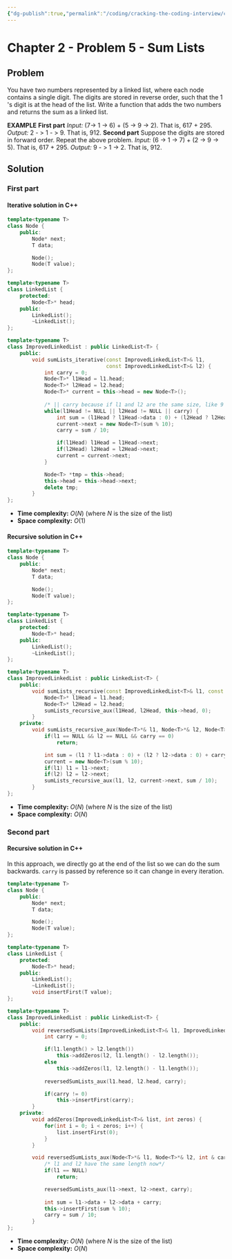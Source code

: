 ```yaml
---
{"dg-publish":true,"permalink":"/coding/cracking-the-coding-interview/chapter-2-problems/problem-5-sum-lists/"}
---
```


# Chapter 2 - Problem 5 - Sum Lists
## Problem
You have two numbers represented by a linked list, where each node contains a single digit. The digits are stored in reverse order, such that the 1 's digit is at the head of the list. Write a function that adds the two numbers and returns the sum as a linked list.

**EXAMPLE**
**First part**
_Input:_ (7-> 1 -> 6) + (5 -> 9 -> 2). That is, 617 + 295.
_Output:_ 2 - > 1 - > 9. That is, 912.
**Second part**
Suppose the digits are stored in forward order. Repeat the above problem.
_Input:_ (6 -> 1 -> 7) + (2 -> 9 -> 5). That is, 617 + 295.
_Output:_ 9 - > 1 -> 2. That is, 912.
		  
## Solution
### First part
#### Iterative solution in C++
```cpp
template<typename T>
class Node {
    public:
        Node* next;
        T data;

        Node();
        Node(T value);
};

template<typename T>
class LinkedList {
    protected:
        Node<T>* head;
    public:
	    LinkedList();
        ~LinkedList();
};

template<typename T>
class ImprovedLinkedList : public LinkedList<T> {
    public:
        void sumLists_iterative(const ImprovedLinkedList<T>& l1, 
						        const ImprovedLinkedList<T>& l2) {
            int carry = 0;
            Node<T>* l1Head = l1.head;
            Node<T>* l2Head = l2.head;
            Node<T>* current = this->head = new Node<T>();
            
			/* || carry because if l1 and l2 are the same size, like 9 + 1 */
            while(l1Head != NULL || l2Head != NULL || carry) { 
                int sum = (l1Head ? l1Head->data : 0) + (l2Head ? l2Head->data : 0) + carry;
                current->next = new Node<T>(sum % 10);
                carry = sum / 10;

                if(l1Head) l1Head = l1Head->next;
                if(l2Head) l2Head = l2Head->next;
                current = current->next;
            }

            Node<T> *tmp = this->head;
            this->head = this->head->next;
            delete tmp;
        }
};
```
- **Time complexity:** $O(N)$ (where _N_ is the size of the list)
- **Space complexity:** $O(1)$

#### Recursive solution in C++
```cpp
template<typename T>
class Node {
    public:
        Node* next;
        T data;

        Node();
        Node(T value);
};

template<typename T>
class LinkedList {
    protected:
        Node<T>* head;
    public:
	    LinkedList();
        ~LinkedList();
};

template<typename T>
class ImprovedLinkedList : public LinkedList<T> {
    public:
        void sumLists_recursive(const ImprovedLinkedList<T>& l1, const ImprovedLinkedList<T>& l2) {
            Node<T>* l1Head = l1.head;
            Node<T>* l2Head = l2.head;
            sumLists_recursive_aux(l1Head, l2Head, this->head, 0);
        }
    private:
        void sumLists_recursive_aux(Node<T>*& l1, Node<T>*& l2, Node<T>*& current, int carry) {
            if(l1 == NULL && l2 == NULL && carry == 0)
                return;

            int sum = (l1 ? l1->data : 0) + (l2 ? l2->data : 0) + carry;
            current = new Node<T>(sum % 10);
            if(l1) l1 = l1->next;
            if(l2) l2 = l2->next;
            sumLists_recursive_aux(l1, l2, current->next, sum / 10);
        }
};
```
- **Time complexity:** $O(N)$ (where _N_ is the size of the list)
- **Space complexity:** $O(N)$

### Second part
#### Recursive solution in C++
In this approach, we directly go at the end of the list so we can do the sum backwards. `carry` is passed by reference so it can change in every iteration.
```cpp
template<typename T>
class Node {
    public:
        Node* next;
        T data;

        Node();
        Node(T value);
};

template<typename T>
class LinkedList {
    protected:
        Node<T>* head;
    public:
	    LinkedList();
        ~LinkedList();
        void insertFirst(T value);
};

template<typename T>
class ImprovedLinkedList : public LinkedList<T> {
    public:
        void reversedSumLists(ImprovedLinkedList<T>& l1, ImprovedLinkedList<T>& l2) {
            int carry = 0;

            if(l1.length() > l2.length())
                this->addZeros(l2, l1.length() - l2.length());
            else
                this->addZeros(l1, l2.length() - l1.length());
            
            reversedSumLists_aux(l1.head, l2.head, carry);

            if(carry != 0)
                this->insertFirst(carry);
        }
    private:
        void addZeros(ImprovedLinkedList<T>& list, int zeros) {
            for(int i = 0; i < zeros; i++) {
                list.insertFirst(0);
            }
        }

        void reversedSumLists_aux(Node<T>*& l1, Node<T>*& l2, int & carry) {
            /* l1 and l2 have the same length now*/
            if(l1 == NULL)
                return;

            reversedSumLists_aux(l1->next, l2->next, carry);
            
            int sum = l1->data + l2->data + carry;
            this->insertFirst(sum % 10);
            carry = sum / 10;            
        }
};
```
- **Time complexity:** $O(N)$ (where _N_ is the size of the list)
- **Space complexity:** $O(N)$
